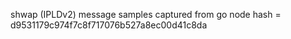 shwap (IPLDv2) message samples captured from go node hash = d9531179c974f7c8f717076b527a8ec00d41c8da
